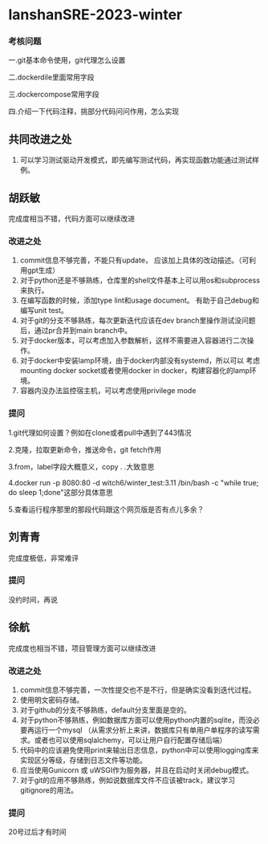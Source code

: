 # lanshanSRE-2023-winter

### 考核问题

一.git基本命令使用，git代理怎么设置

二.dockerdile里面常用字段

三.dockercompose常用字段

四.介绍一下代码注释，挑部分代码问问作用，怎么实现

## 共同改进之处

1. 可以学习测试驱动开发模式，即先编写测试代码，再实现函数功能通过测试样例。

## 胡跃敏

完成度相当不错，代码方面可以继续改进

### 改进之处

1. commit信息不够完善，不能只有update， 应该加上具体的改动描述。（可利用gpt生成）  
2. 对于python还是不够熟练，仓库里的shell文件基本上可以用os和subprocess来执行。  
3. 在编写函数的时候，添加type lint和usage document。 有助于自己debug和编写unit test。  
4. 对于git的分支不够熟练，每次更新迭代应该在dev branch里操作测试没问题后，通过pr合并到main branch中。  
5. 对于docker版本，可以考虑加入参数解析，这样不需要进入容器进行二次操作。  
6. 对于docker中安装lamp环境，由于docker内部没有systemd，所以可以
  考虑mounting docker socket或者使用docker in docker，构建容器化的lamp环境。  
7. 容器内没办法监控宿主机，可以考虑使用privilege mode  

### 提问

1.git代理如何设置？例如在clone或者pull中遇到了443情况

2.克隆，拉取更新命令，推送命令，git fetch作用

3.from，label字段大概意义，copy . .大致意思

4.docker run -p 8080:80 -d witch6/winter_test:3.11  /bin/bash -c "while true; do sleep 1;done"这部分具体意思

5.查看运行程序那里的那段代码跟这个网页版是否有点儿多余？

## 刘青青

完成度极低，非常难评

### 提问

没约时间，再说

## 徐航

完成度也相当不错，项目管理方面可以继续改进

### 改进之处

1. commit信息不够完善，一次性提交也不是不行，但是确实没看到迭代过程。  
2. 使用明文密码存储。  
3. 对于github的分支不够熟练，default分支里面是空的。  
4. 对于python不够熟练，例如数据库方面可以使用python内置的sqlite，而没必要再运行一个mysql
  （从需求分析上来讲，数据库只有单用户单程序的读写需求。或者也可以使用sqlalchemy，可以让用户自行配置存储后端）  
5. 代码中的应该避免使用print来输出日志信息，python中可以使用logging库来实现区分等级，存储到日志文件等功能。  
6. 应当使用Gunicorn 或 uWSGI作为服务器，并且在启动时关闭debug模式。
7. 对于git的应用不够熟练，例如说数据库文件不应该被track，建议学习gitignore的用法。  

### 提问

20号过后才有时间
